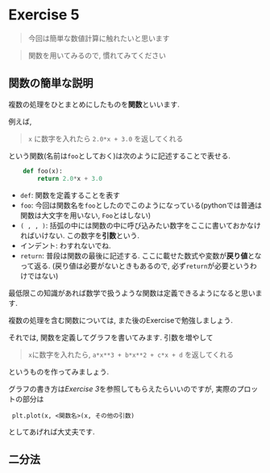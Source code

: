 # Exercise 5
> 今回は簡単な数値計算に触れたいと思います

> 関数を用いてみるので, 慣れてみてください


## 関数の簡単な説明

複数の処理をひとまとめにしたものを**関数**といいます.

例えば, 

> `x` に数字を入れたら `2.0*x + 3.0` を返してくれる

という関数(名前は`foo`としておく)は次のように記述することで表せる.

```python
    def foo(x):
        return 2.0*x + 3.0
```

- `def`: 関数を定義することを表す
- `foo`: 今回は関数名を`foo`としたのでこのようになっている(pythonでは普通は関数は大文字を用いない, `Foo`とはしない)
- `( , , )`: 括弧の中には関数の中に呼び込みたい数字をここに書いておかなければいけない. この数字を**引数**という.
- インデント: わすれないでね.
- `return`: 普段は関数の最後に記述する. ここに載せた数式や変数が**戻り値**となって返る. (戻り値は必要がないときもあるので, 必ず`return`が必要というわけではない)

最低限この知識があれば数学で扱うような関数は定義できるようになると思います.

複数の処理を含む関数については, また後のExerciseで勉強しましょう.

それでは, 関数を定義してグラフを書いてみます. 引数を増やして

> `x`に数字を入れたら, `a*x**3 + b*x**2 + c*x + d` を返してくれる

というものを作ってみましょう.

グラフの書き方は*Exercise 3*を参照してもらえたらいいのですが, 実際のプロットの部分は

` plt.plot(x, <関数名>(x, その他の引数)`

としてあげれば大丈夫です.


## 二分法
